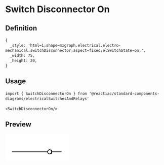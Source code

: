 # Switch Disconnector On

## Definition

```
{
  _style: 'html=1;shape=mxgraph.electrical.electro-mechanical.switchDisconnector;aspect=fixed;elSwitchState=on;',
  _width: 75,
  _height: 20,
}
```

## Usage

```
import { SwitchDisconnectorOn } from '@reactiac/standard-components-diagrams/electricalSwitchesAndRelays'

<SwitchDisconnectorOn/>
```

## Preview

<img src="./switch-disconnector-on.png" width="200"/>
